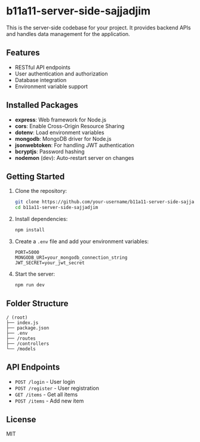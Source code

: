 # b11a11-server-side-sajjadjim

This is the server-side codebase for your project. It provides backend APIs and handles data management for the application.

## Features

- RESTful API endpoints
- User authentication and authorization
- Database integration
- Environment variable support

## Installed Packages

- **express**: Web framework for Node.js
- **cors**: Enable Cross-Origin Resource Sharing
- **dotenv**: Load environment variables
- **mongodb**: MongoDB driver for Node.js
- **jsonwebtoken**: For handling JWT authentication
- **bcryptjs**: Password hashing
- **nodemon** (dev): Auto-restart server on changes

## Getting Started

1. Clone the repository:
    ```bash
    git clone https://github.com/your-username/b11a11-server-side-sajjadjim.git
    cd b11a11-server-side-sajjadjim
    ```

2. Install dependencies:
    ```bash
    npm install
    ```

3. Create a `.env` file and add your environment variables:
    ```
    PORT=5000
    MONGODB_URI=your_mongodb_connection_string
    JWT_SECRET=your_jwt_secret
    ```

4. Start the server:
    ```bash
    npm run dev
    ```

## Folder Structure

```
/ (root)
├── index.js
├── package.json
├── .env
├── /routes
├── /controllers
└── /models
```

## API Endpoints

- `POST /login` - User login
- `POST /register` - User registration
- `GET /items` - Get all items
- `POST /items` - Add new item

## License

MIT
